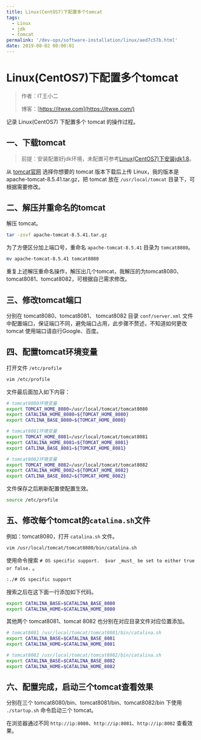 ```yaml
---
title: Linux(CentOS7)下配置多个tomcat
tags:
  - Linux
  - jdk
  - tomcat
permalink: '/dev-ops/software-installation/linux/aed7c57b.html'
date: 2019-08-02 00:00:01
---
```


# Linux(CentOS7)下配置多个tomcat

> 作者：IT王小二
>
> 博客：[https://itwxe.com](https://itwxe.com/)

记录 Linux(CentOS7) 下配置多个 tomcat 的操作过程。

## 一、下载tomcat

> 前提：安装配置好jdk环境，未配置可参考[Linux(CentOS7)下安装jdk1.8](https://itwxe.com/software-installation/c74ad2a1.html)。

从 [tomcat官网](http://tomcat.apache.org/) 选择你想要的 tomcat 版本下载后上传 Linux，我的版本是 apache-tomcat-8.5.41.tar.gz，把 tomcat 放在 `/usr/local/tomcat` 目录下，可根据需要修改。

## 二、解压并重命名的tomcat

解压 tomcat。

```bash
tar -zxvf apache-tomcat-8.5.41.tar.gz
```

为了方便区分加上端口号，重命名 `apache-tomcat-8.5.41` 目录为 `tomcat8080`。

```bash
mv apache-tomcat-8.5.41 tomcat8080
```

重复上述解压重命名操作，解压出几个tomcat，我解压的为tomcat8080、tomcat8081、tomcat8082，可根据自己需求修改。

## 三、修改tomcat端口

分别在 tomcat8080、tomcat8081、 tomcat8082 目录 `conf/server.xml` 文件中配置端口，保证端口不同，避免端口占用，此步骤不赘述，不知道如何更改 tomcat 使用端口请自行Google、百度。

## 四、配置tomcat环境变量

打开文件 `/etc/profile`

```bash
vim /etc/profile
```

文件最后面加入如下内容：

```bash
# tomcat8080环境变量
export TOMCAT_HOME_8080=/usr/local/tomcat/tomcat8080
export CATALINA_HOME_8080=${TOMCAT_HOME_8080}
export CATLINA_BASE_8080=${TOMCAT_HOME_8080}

# tomcat8081环境变量
export TOMCAT_HOME_8081=/usr/local/tomcat/tomcat8081
export CATALINA_HOME_8081=${TOMCAT_HOME_8081}
export CATLINA_BASE_8081=${TOMCAT_HOME_8081}

# tomcat8082环境变量
export TOMCAT_HOME_8082=/usr/local/tomcat/tomcat8082
export CATALINA_HOME_8082=${TOMCAT_HOME_8082}
export CATLINA_BASE_8082=${TOMCAT_HOME_8082}
```

文件保存之后刷新配置使配置生效。

```bash
source /etc/profile
```
## 五、修改每个tomcat的`catalina.sh`文件

例如：tomcat8080，打开 `catalina.sh` 文件。

```bash
vim /usr/local/tomcat/tomcat8080/bin/catalina.sh
```

使用命令搜索 `# OS specific support.  $var _must_ be set to either true or false.` 。

```bash
:./# OS specific support
```

搜索之后在这下面一行添加如下代码。

```bash
export CATALINA_BASE=$CATALINA_BASE_8080
export CATALINA_HOME=$CATALINA_HOME_8080
```

其他两个 tomcat8081、tomcat 8082 也分别在对应目录文件对应位置添加。

```bash
# tomcat8081 /usr/local/tomcat/tomcat8081/bin/catalina.sh
export CATALINA_BASE=$CATALINA_BASE_8081
export CATALINA_HOME=$CATALINA_HOME_8081

# tomcat8082 /usr/local/tomcat/tomcat8082/bin/catalina.sh
export CATALINA_BASE=$CATALINA_BASE_8082
export CATALINA_HOME=$CATALINA_HOME_8082
```

## 六、配置完成，启动三个tomcat查看效果

分别在三个 tomcat8080/bin、tomcat8081/bin、tomcat8082/bin 下使用 `./startup.sh` 命令启动三个 tomcat。

在浏览器通过不同 `http://ip:8080`、`http://ip:8081`、`http://ip:8082` 查看效果。


